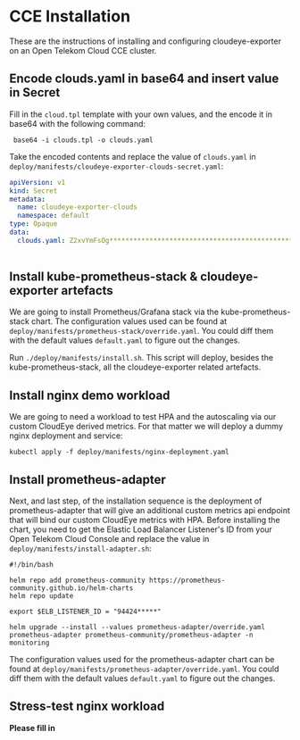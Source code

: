 # CCE Installation

These are the instructions of installing and configuring cloudeye-exporter on an Open Telekom Cloud CCE cluster.

## Encode clouds.yaml in base64 and insert value in Secret

Fill in the `cloud.tpl` template with your own values, and the encode it in base64 with the following command:

```shell
 base64 -i clouds.tpl -o clouds.yaml
```

Take the encoded contents and replace the value of `clouds.yaml` in `deploy/manifests/cloudeye-exporter-clouds-secret.yaml`:

```yaml
apiVersion: v1
kind: Secret
metadata:
  name: cloudeye-exporter-clouds
  namespace: default
type: Opaque
data:
  clouds.yaml: Z2xvYmFsOg************************************************************
  
```

## Install kube-prometheus-stack & cloudeye-exporter artefacts

We are going to install Prometheus/Grafana stack via the kube-prometheus-stack chart. The configuration values used 
can be found at `deploy/manifests/prometheus-stack/override.yaml`. You could diff them with the default values `default.yaml`
to figure out the changes.

Run `./deploy/manifests/install.sh`. This script will deploy, besides the kube-prometheus-stack, all the cloudeye-exporter 
related artefacts.

## Install nginx demo workload

We are going to need a workload to test HPA and the autoscaling via our custom CloudEye derived metrics. For that matter
we will deploy a dummy nginx deployment and service:

`kubectl apply -f deploy/manifests/nginx-deployment.yaml`

## Install prometheus-adapter

Next, and last step, of the installation sequence is the deployment of prometheus-adapter that will give an additional 
custom metrics api endpoint that will bind our custom CloudEye metrics with HPA. Before installing the chart, you need to
get the Elastic Load Balancer Listener's ID from your Open Telekom Cloud Console and replace the value in `deploy/manifests/install-adapter.sh`:

```shell
#!/bin/bash

helm repo add prometheus-community https://prometheus-community.github.io/helm-charts
helm repo update

export $ELB_LISTENER_ID = "94424*****"

helm upgrade --install --values prometheus-adapter/override.yaml prometheus-adapter prometheus-community/prometheus-adapter -n monitoring
```

The configuration values used for the prometheus-adapter chart can be found at `deploy/manifests/prometheus-adapter/override.yaml`.
You could diff them with the default values `default.yaml` to figure out the changes.

## Stress-test nginx workload

**Please fill in**




